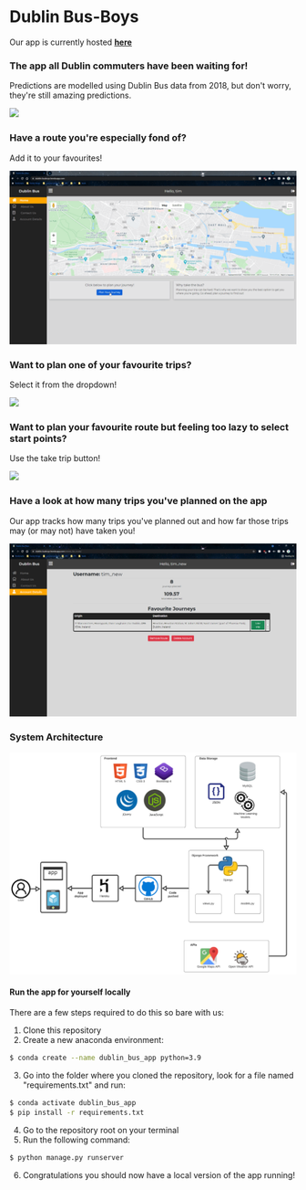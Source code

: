 # Dublin Bus-Boys

Our app is currently hosted **[here](https://dublin-busboys.herokuapp.com/)**

### The app all Dublin commuters have been waiting for!

Predictions are modelled using Dublin Bus data from 2018, but don't worry, they're still amazing predictions.

![](readme_imgs/plan_journey.gif)

### Have a route you're especially fond of?

Add it to your favourites!

![](readme_imgs/add_fave.gif)

### Want to plan one of your favourite trips?

Select it from the dropdown!

![](readme_imgs/fave_dropdown.gif)

### Want to plan your favourite route but feeling too lazy to select start points?

Use the take trip button!

![](readme_imgs/take_trip.gif)

### Have a look at how many trips you've planned on the app

Our app tracks how many trips you've planned out and how far those trips may (or may not) have taken you!

![](readme_imgs/userpage.png)

### System Architecture

![](readme_imgs/dublin_busboys_architecture_diagram.png)

#### Run the app for yourself locally

There are a few steps required to do this so bare with us:

1. Clone this repository
2. Create a new anaconda environment:

```bash
$ conda create --name dublin_bus_app python=3.9
```

3. Go into the folder where you cloned the repository, look for a file named "requirements.txt" and run:

```bash
$ conda activate dublin_bus_app
$ pip install -r requirements.txt
```

4. Go to the repository root on your terminal
5. Run the following command:

```bash
$ python manage.py runserver
```

6. Congratulations you should now have a local version of the app running!